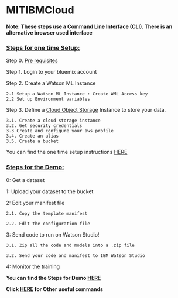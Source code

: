 # MITIBMCloud


**Note: These steps use a Command Line Interface (CLI). There is an alternative browser used interface** 

### [Steps for one time Setup:](https://github.com/mypublicorg/pytorch-cifar10-in-ibm-cloud/blob/master/onetimesetup.md)

Step 0. [Pre requisites](https://github.com/IBM/DLaaS-Getting-StartedTutorial/blob/master/pre-req.md)

Step 1. Login to your bluemix account

Step 2. Create a Watson ML Instance

    2.1 Setup a Watson ML Instance : Create WML Access key  
    2.2 Set up Environment variables
    
    
Step 3. Define a [Cloud Object Storage](https://www.ibm.com/cloud/object-storage/faq) Instance to store your data.

    3.1. Create a cloud storage instance
    3.2. Get security credentials
    3.3 Create and configure your aws profile
    3.4. Create an alias
    3.5. Create a bucket
    
You can find the one time setup instructions [HERE](https://github.com/mypublicorg/pytorch-cifar10-in-ibm-cloud/blob/master/onetimesetup.md)
    
 
 ### [Steps for the Demo:](https://github.com/mypublicorg/pytorch-cifar10-in-ibm-cloud/blob/master/demo.md)
 
 0: Get a dataset
 
 1: Upload your dataset to the bucket
 
 2: Edit your manifest file
 
    2.1. Copy the template manifest
    
    2.2. Edit the configuration file
 
 3: Send code to run on Watson Studio!
 
    3.1. Zip all the code and models into a .zip file
    
    3.2. Send your code and manifest to IBM Watson Studio
 
 4: Monitor the training
 
 **You can find the Steps for Demo [HERE](https://github.com/mypublicorg/pytorch-cifar10-in-ibm-cloud/blob/master/demo.md)**

 **Click [HERE](https://github.com/mypublicorg/pytorch-cifar10-in-ibm-cloud/blob/master/usefulcommands.md)  for Other useful commands**
